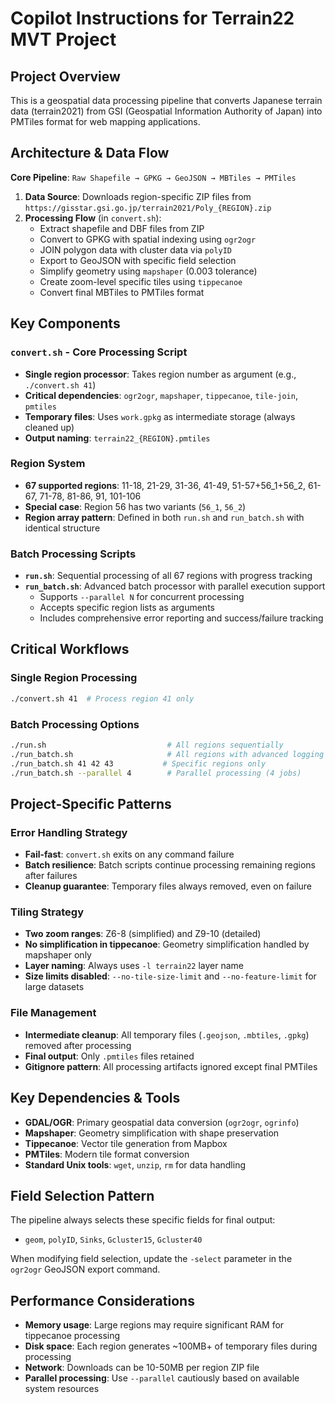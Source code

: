 # Copilot Instructions for Terrain22 MVT Project

## Project Overview
This is a geospatial data processing pipeline that converts Japanese terrain data (terrain2021) from GSI (Geospatial Information Authority of Japan) into PMTiles format for web mapping applications.

## Architecture & Data Flow

**Core Pipeline**: `Raw Shapefile → GPKG → GeoJSON → MBTiles → PMTiles`

1. **Data Source**: Downloads region-specific ZIP files from `https://gisstar.gsi.go.jp/terrain2021/Poly_{REGION}.zip`
2. **Processing Flow** (in `convert.sh`):
   - Extract shapefile and DBF files from ZIP
   - Convert to GPKG with spatial indexing using `ogr2ogr`
   - JOIN polygon data with cluster data via `polyID`
   - Export to GeoJSON with specific field selection
   - Simplify geometry using `mapshaper` (0.003 tolerance)
   - Create zoom-level specific tiles using `tippecanoe`
   - Convert final MBTiles to PMTiles format

## Key Components

### `convert.sh` - Core Processing Script
- **Single region processor**: Takes region number as argument (e.g., `./convert.sh 41`)
- **Critical dependencies**: `ogr2ogr`, `mapshaper`, `tippecanoe`, `tile-join`, `pmtiles`
- **Temporary files**: Uses `work.gpkg` as intermediate storage (always cleaned up)
- **Output naming**: `terrain22_{REGION}.pmtiles`

### Region System
- **67 supported regions**: 11-18, 21-29, 31-36, 41-49, 51-57+56_1+56_2, 61-67, 71-78, 81-86, 91, 101-106
- **Special case**: Region 56 has two variants (`56_1`, `56_2`)
- **Region array pattern**: Defined in both `run.sh` and `run_batch.sh` with identical structure

### Batch Processing Scripts
- **`run.sh`**: Sequential processing of all 67 regions with progress tracking
- **`run_batch.sh`**: Advanced batch processor with parallel execution support
  - Supports `--parallel N` for concurrent processing
  - Accepts specific region lists as arguments
  - Includes comprehensive error reporting and success/failure tracking

## Critical Workflows

### Single Region Processing
```bash
./convert.sh 41  # Process region 41 only
```

### Batch Processing Options
```bash
./run.sh                           # All regions sequentially
./run_batch.sh                     # All regions with advanced logging
./run_batch.sh 41 42 43           # Specific regions only
./run_batch.sh --parallel 4        # Parallel processing (4 jobs)
```

## Project-Specific Patterns

### Error Handling Strategy
- **Fail-fast**: `convert.sh` exits on any command failure
- **Batch resilience**: Batch scripts continue processing remaining regions after failures
- **Cleanup guarantee**: Temporary files always removed, even on failure

### Tiling Strategy
- **Two zoom ranges**: Z6-8 (simplified) and Z9-10 (detailed)
- **No simplification in tippecanoe**: Geometry simplification handled by mapshaper only
- **Layer naming**: Always uses `-l terrain22` layer name
- **Size limits disabled**: `--no-tile-size-limit` and `--no-feature-limit` for large datasets

### File Management
- **Intermediate cleanup**: All temporary files (`.geojson`, `.mbtiles`, `.gpkg`) removed after processing
- **Final output**: Only `.pmtiles` files retained
- **Gitignore pattern**: All processing artifacts ignored except final PMTiles

## Key Dependencies & Tools

- **GDAL/OGR**: Primary geospatial data conversion (`ogr2ogr`, `ogrinfo`)
- **Mapshaper**: Geometry simplification with shape preservation
- **Tippecanoe**: Vector tile generation from Mapbox
- **PMTiles**: Modern tile format conversion
- **Standard Unix tools**: `wget`, `unzip`, `rm` for data handling

## Field Selection Pattern
The pipeline always selects these specific fields for final output:
- `geom`, `polyID`, `Sinks`, `Gcluster15`, `Gcluster40`

When modifying field selection, update the `-select` parameter in the `ogr2ogr` GeoJSON export command.

## Performance Considerations
- **Memory usage**: Large regions may require significant RAM for tippecanoe processing
- **Disk space**: Each region generates ~100MB+ of temporary files during processing
- **Network**: Downloads can be 10-50MB per region ZIP file
- **Parallel processing**: Use `--parallel` cautiously based on available system resources